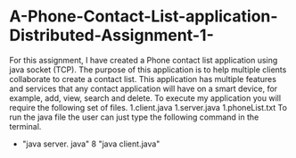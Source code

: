 # A-Phone-Contact-List-application-Distributed-Assignment-1-
For this assignment, I have created a Phone contact list application using java socket (TCP).  The purpose of this application is to help multiple clients collaborate to create a contact list.  This application has multiple features and services that any contact application will have on a smart device, for example, add, view, search and delete.
To execute my application you will require the following set of files. 
1.client.java
1.server.java
1.phoneList.txt
To run the java file the user can just type the following command in the terminal.
* "java server. java"
8 "java client.java" 
